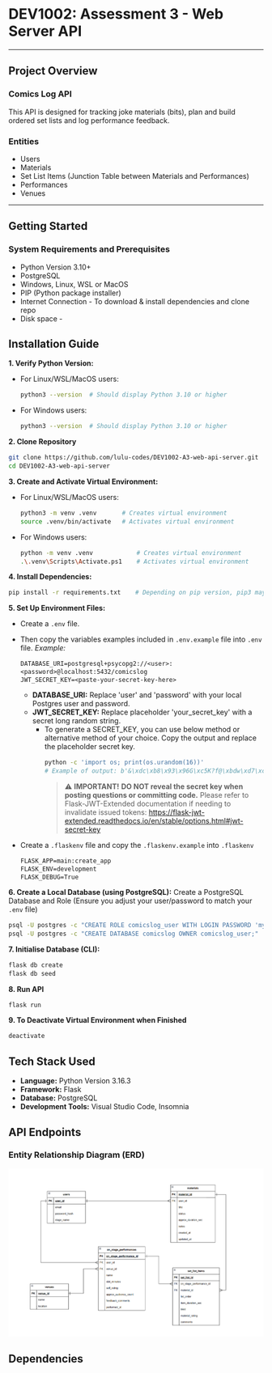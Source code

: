 # DEV1002: Assessment 3 - Web Server API

---

## Project Overview



### Comics Log API

This API is designed for tracking joke materials (bits), plan and build ordered set lists and log performance feedback.

### Entities

- Users
- Materials
- Set List Items (Junction Table between Materials and Performances)
- Performances
- Venues

---

## Getting Started

### System Requirements and Prerequisites

- Python Version 3.10+
- PostgreSQL
- Windows, Linux, WSL or MacOS
- PIP (Python package installer)
- Internet Connection - To download & install dependencies and clone repo
- Disk space -

## Installation Guide

**1. Verify Python Version:**

  - For Linux/WSL/MacOS users:
    ```bash
    python3 --version  # Should display Python 3.10 or higher
    ```

  - For Windows users:
    ```bash
    python3 --version  # Should display Python 3.10 or higher
    ```
**2. Clone Repository**
```bash
git clone https://github.com/lulu-codes/DEV1002-A3-web-api-server.git
cd DEV1002-A3-web-api-server
```

**3. Create and Activate Virtual Environment:**

  - For Linux/WSL/MacOS users:
    ```bash
    python3 -m venv .venv       # Creates virtual environment
    source .venv/bin/activate   # Activates virtual environment
    ```
  - For Windows users:
    ```bash
    python -m venv .venv            # Creates virtual environment
    .\.venv\Scripts\Activate.ps1    # Activates virtual environment
    ```

**4. Install Dependencies:**
```bash
pip install -r requirements.txt    # Depending on pip version, pip3 may be required instead
```

**5. Set Up Environment Files:**
  - Create a `.env` file.
  - Then copy the variables examples included in `.env.example` file into `.env` file.
    *Example:*
    ```
    DATABASE_URI=postgresql+psycopg2://<user>:<password>@localhost:5432/comicslog
    JWT_SECRET_KEY=<paste-your-secret-key-here>
    ```
    - **DATABASE_URI:** Replace 'user' and 'password' with your local Postgres user and password.
    - **JWT_SECRET_KEY:** Replace placeholder 'your_secret_key' with a secret long random string.
      - To generate a SECRET_KEY, you can use below method or alternative method of your choice. Copy the output and replace the placeholder secret key.
        ```bash
        python -c 'import os; print(os.urandom(16))'
        # Example of output: b'&\xdc\xb8\x93\x96G\xc5K?f@\xbdw\xd7\xc5K'
        ```
        > ⚠️ **IMPORTANT!**
        > **DO NOT reveal the secret key when posting questions or committing code.**
        > Please refer to Flask-JWT-Extended documentation if needing to invalidate issued tokens:
        https://flask-jwt-extended.readthedocs.io/en/stable/options.html#jwt-secret-key

  - Create a `.flaskenv` file and copy the `.flaskenv.example` into `.flaskenv`
    ```
    FLASK_APP=main:create_app
    FLASK_ENV=development
    FLASK_DEBUG=True
    ```

**6. Create a Local Database (using PostgreSQL):**
Create a PostgreSQL Database and Role (Ensure you adjust your user/password to match your `.env` file)

```bash
psql -U postgres -c "CREATE ROLE comicslog_user WITH LOGIN PASSWORD 'mypassword';"
psql -U postgres -c "CREATE DATABASE comicslog OWNER comicslog_user;"
```

**7. Initialise Database (CLI):**

```bash
flask db create
flask db seed
```

**8. Run API**
```bash
flask run
```

**9. To Deactivate Virtual Environment when Finished**

```bash
deactivate
```


## Tech Stack Used

- **Language:** Python Version 3.16.3
- **Framework:** Flask
- **Database:** PostgreSQL
- **Development Tools:** Visual Studio Code, Insomnia


## API Endpoints




### Entity Relationship Diagram (ERD)

![ERD for Comics Log](/docs/erd.png)

## Dependencies
